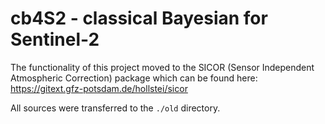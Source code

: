 # cb4S2 - classical Bayesian for Sentinel-2

The functionality of this project moved to the SICOR (Sensor Independent Atmospheric Correction) package which can be found here: https://gitext.gfz-potsdam.de/hollstei/sicor

All sources were transferred to the  `./old` directory.
